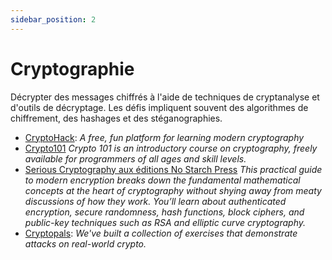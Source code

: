 ```yaml
---
sidebar_position: 2
---
```


# Cryptographie

Décrypter des messages chiffrés à l'aide de techniques de cryptanalyse et d'outils de décryptage. Les défis impliquent souvent des algorithmes de chiffrement, des hashages et des stéganographies.

- [CryptoHack](https://cryptohack.org/): *A free, fun platform for learning modern cryptography*
- [Crypto101](https://www.crypto101.io/) *Crypto 101 is an introductory course on cryptography, freely available for programmers of all ages and skill levels.*
- [Serious Cryptography aux éditions No Starch Press](https://nostarch.com/seriouscrypto) *This practical guide to modern encryption breaks down the fundamental mathematical concepts at the heart of cryptography without shying away from meaty discussions of how they work. You’ll learn about authenticated encryption, secure randomness, hash functions, block ciphers, and public-key techniques such as RSA and elliptic curve cryptography.*
- [Cryptopals](https://cryptopals.com): *We've built a collection of exercises that demonstrate attacks on real-world crypto.*

